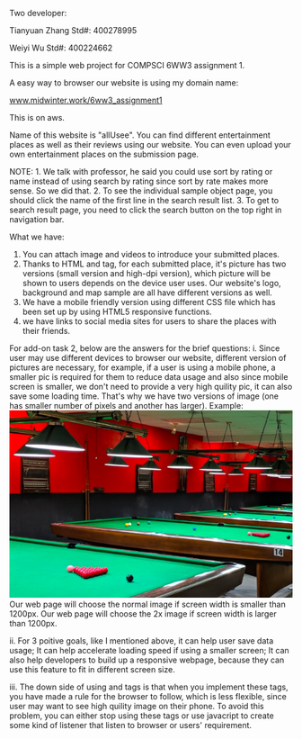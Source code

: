Two developer:

Tianyuan Zhang
Std#: 400278995

Weiyi Wu
Std#: 400224662


This is a simple web project for COMPSCI 6WW3 assignment 1.

A easy way to browser our website is using my domain name:

www.midwinter.work/6ww3_assignment1

This is on aws.

Name of this website is "allUsee".
You can find different entertainment places as well as their reviews using our website.
You can even upload your own entertainment places on the submission page.

NOTE:
    1. We talk with professor, he said you could use sort by rating or name instead of using search by rating since sort by rate makes more sense. So we did that.
    2. To see the individual sample object page, you should click the name of the first line in the search result list. 
    3. To get to search result page, you need to click the search button on the top right in navigation bar.

What we have:
 1. You can attach image and videos to introduce your submitted places.
 2. Thanks to HTML <picture> and <source> tag, for each submitted place, it's picture has two versions (small version and high-dpi version), which picture will be shown to users depends on the device user uses. Our website's logo, background and map sample are all have different versions as well.
 3. We have a mobile friendly version using different CSS file which has been set up by using HTML5 responsive functions.
 4. we have links to social media sites for users to share the places with their friends.

 For add-on task 2, below are the answers for the brief questions:
 i. Since user may use different devices to browser our website, different version of pictures are necessary, for example, if a user is using a mobile phone, a smaller pic is required for them to reduce data usage and also since mobile screen is smaller, we don't need to provide a very high quility pic, it can also save some loading time. That's why we have two versions of image (one has smaller number of pixels and another has larger). Example:
    <picture>
            <source media="(min-width: 1200px)" srcset="Steel_City_Billiards1_2x.png">
            <source media="(max-width: 1200px)" srcset="Steel_City_Billiards1.png">
            <img src="Steel_City_Billiards1_2x.png" alt="Image_of_Steel_City_Billiards1" style="width:auto;">
    </picture>
    Our web page will choose the normal image if screen width is smaller than 1200px.
    Our web page will choose the 2x image if screen width is larger than 1200px.

 ii. For 3 poitive goals, like I mentioned above, it can help user save data usage; It can help accelerate loading speed if using a smaller screen; It can also help developers to build up a responsive webpage, because they can use this feature to fit in different screen size.

 iii. The down side of using <picture> and <source> tags is that when you implement these tags, you have made a rule for the browser to follow, which is less flexible, since user may want to see high quility image on their phone. To avoid this problem, you can either stop using these tags or use javacript to create some kind of listener that listen to browser or users' requirement.

